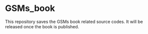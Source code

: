 # GSMs_book

This repository saves the GSMs book related source codes. It will be released once the book is published.
